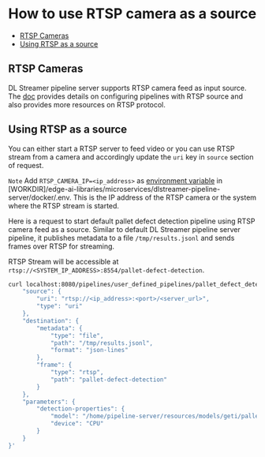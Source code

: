 # How to use RTSP camera as a source

* [RTSP Cameras](#rtsp-cameras)
* [Using RTSP as a source](#using-rtsp-as-a-source)


## RTSP Cameras
DL Streamer pipeline server supports RTSP camera feed as input source. The [doc](./advanced-guide/detailed_usage/camera/rtsp.md) provides details on configuring pipelines with RTSP source and also provides more resources on RTSP protocol. 


## Using RTSP as a source

You can either start a RTSP server to feed video or you can use RTSP stream from a camera and accordingly update the `uri` key in `source` section of request. 

`Note` Add `RTSP_CAMERA_IP=<ip_address>` as [environment variable](../user-guide/environment-variables.md#rtsp-related-config) in [WORKDIR]/edge-ai-libraries/microservices/dlstreamer-pipeline-server/docker/.env. This is the IP address of the RTSP camera or the system where the RTSP stream is started.

Here is a request to start default pallet defect detection pipeline using RTSP camera feed as a source.
Similar to default DL Streamer pipeline server pipeline, it publishes metadata to a file `/tmp/results.jsonl` and sends frames over RTSP for streaming. 

RTSP Stream will be accessible at `rtsp://<SYSTEM_IP_ADDRESS>:8554/pallet-defect-detection`.

```sh
curl localhost:8080/pipelines/user_defined_pipelines/pallet_defect_detection -X POST -H 'Content-Type: application/json' -d '{
    "source": {
        "uri": "rtsp://<ip_address>:<port>/<server_url>",
        "type": "uri"
    },
    "destination": {
        "metadata": {
            "type": "file",
            "path": "/tmp/results.jsonl",
            "format": "json-lines"
        },
        "frame": {
            "type": "rtsp",
            "path": "pallet-defect-detection"
        }
    },
    "parameters": {
        "detection-properties": {
            "model": "/home/pipeline-server/resources/models/geti/pallet_defect_detection/deployment/Detection/model/model.xml",
            "device": "CPU"
        }
    }
}'
```
